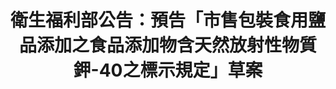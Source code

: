 ---
id: "61"
lang: zh-tw
publish: "TRUE"
description: 預告「市售包裝食用鹽品添加之食品添加物含天然放射性物質鉀-40之標示規定」草案
selected: "FALSE"
blog_selected: "FALSE"
title: 衛生福利部公告：預告「市售包裝食用鹽品添加之食品添加物含天然放射性物質鉀-40之標示規定」草案
join:
  type: 部
  title: 衛生福利部公告：預告「市售包裝食用鹽品添加之食品添加物含天然放射性物質鉀-40之標示規定」草案
  link: https://join.gov.tw/policies/detail/9542998c-23db-4c38-983c-f9cfc47b3340
  image: https://cm.pdis.tw/images/post/61/1Wodi9ltBFTwnPN2iydH-cJDyEnMF8f8P.jpg
layout: post
departments:
  - 衛福部
tags:
  - 科學
  - 消費
  - 健康
  - 法規
embed:
  agenda_book:
    links:
      - https://issuu.com/pdis.tw/docs/_____________________________________-40__________
  ministry_slide:
    links:
      - ""
      - https://issuu.com/pdis.tw/docs/1090327________________________-40________________
---